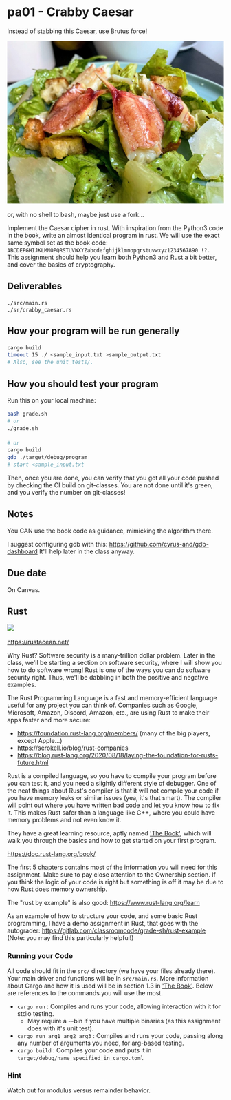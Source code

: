 # pa01 - Crabby Caesar
Instead of stabbing this Caesar, use Brutus force!

![mmmm...](caesar_with_crab.jpg)

or, with no shell to bash, maybe just use a fork...

Implement the Caesar cipher in rust.
With inspiration from the Python3 code in the book,
write an almost identical program in rust.
We will use the exact same symbol set as the book code: 
`ABCDEFGHIJKLMNOPQRSTUVWXYZabcdefghijklmnopqrstuvwxyz1234567890 !?.`
This assignment should help you learn both Python3 and Rust a bit better,
and cover the basics of cryptography.

## Deliverables
```
./src/main.rs
./sr/crabby_caesar.rs
```

## How your program will be run generally
```sh
cargo build
timeout 15 ./ <sample_input.txt >sample_output.txt
# Also, see the unit_tests/.
```

## How you should test your program
Run this on your local machine:
```sh
bash grade.sh
# or
./grade.sh

# or 
cargo build
gdb ./target/debug/program
# start <sample_input.txt
```
Then, once you are done, you can verify that you got all your code pushed by checking the CI build on git-classes.
You are not done until it's green, and you verify the number on git-classes!

## Notes
You CAN use the book code as guidance, mimicking the algorithm there.

I suggest configuring gdb with this:
https://github.com/cyrus-and/gdb-dashboard
It'll help later in the class anyway.

## Due date
On Canvas.

## Rust
![](https://www.rustacean.net/more-crabby-things/dancing-ferris.gif)

https://rustacean.net/

Why Rust? 
Software security is a many-trillion dollar problem. 
Later in the class, we'll be starting a section on software security, where I will show you how to do software wrong!
Rust is one of the ways you can do software security right.
Thus, we'll be dabbling in both the positive and negative examples.

The Rust Programming Language is a fast and memory-efficient language useful for any project you can think of.
Companies such as Google, Microsoft, Amazon, Discord, Amazon, etc., are using Rust to make their apps faster and more secure:
* https://foundation.rust-lang.org/members/ (many of the big players, except Apple...)
* https://serokell.io/blog/rust-companies
* https://blog.rust-lang.org/2020/08/18/laying-the-foundation-for-rusts-future.html

Rust is a compiled language, so you have to compile your program before you can test it, and you need a slightly different style of debugger.
One of the neat things about Rust's compiler is that it will not compile your code if you have memory leaks or similar issues (yea, it's that smart).
The compiler will point out where you have written bad code and let you know how to fix it.
This makes Rust safer than a language like C++, where you could have memory problems and not even know it.

They have a great learning resource, aptly named ['The Book'](https://doc.rust-lang.org/book/), which will walk you through the basics and how to get started on your first program. 

https://doc.rust-lang.org/book/

The first 5 chapters contains most of the information you will need for this assignment.
Make sure to pay close attention to the Ownership section.
If you think the logic of your code is right but something is off it may be due to how Rust does memory ownership.

The "rust by example" is also good:
https://www.rust-lang.org/learn

As an example of how to structure your code, and some basic Rust programming, I have a demo assignment in Rust, that goes with the autograder:
https://gitlab.com/classroomcode/grade-sh/rust-example (Note: you may find this particularly helpful!)

### Running your Code
All code should fit in the `src/` directory (we have your files already there).
Your main driver and functions will be in `src/main.rs`.
More information about Cargo and how it is used will be in section 1.3 in ['The Book'](https://doc.rust-lang.org/book/ch01-03-hello-cargo.html).
Below are references to the commands you will use the most.

- `cargo run` : Compiles and runs your code, allowing interaction with it for stdio testing.
    - May require a --bin if you have multiple binaries (as this assignment does with it's unit test).
- `cargo run arg1 arg2 arg3` : Compiles and runs your code, passing along any number of arguments you need, for arg-based testing.
- `cargo build` : Compiles your code and puts it in `target/debug/name_specified_in_cargo.toml`

### Hint
Watch out for modulus versus remainder behavior.
